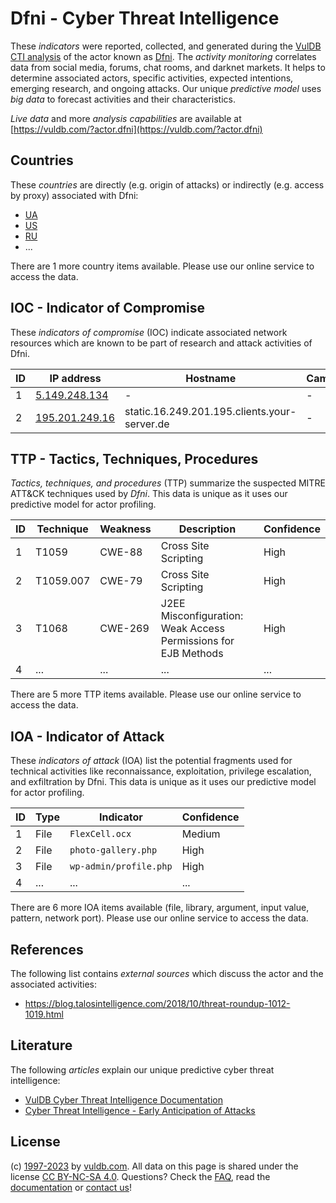 # Dfni - Cyber Threat Intelligence

These _indicators_ were reported, collected, and generated during the [VulDB CTI analysis](https://vuldb.com/?kb.cti) of the actor known as [Dfni](https://vuldb.com/?actor.dfni). The _activity monitoring_ correlates data from social media, forums, chat rooms, and darknet markets. It helps to determine associated actors, specific activities, expected intentions, emerging research, and ongoing attacks. Our unique _predictive model_ uses _big data_ to forecast activities and their characteristics.

_Live data_ and more _analysis capabilities_ are available at [https://vuldb.com/?actor.dfni](https://vuldb.com/?actor.dfni)

## Countries

These _countries_ are directly (e.g. origin of attacks) or indirectly (e.g. access by proxy) associated with Dfni:

* [UA](https://vuldb.com/?country.ua)
* [US](https://vuldb.com/?country.us)
* [RU](https://vuldb.com/?country.ru)
* ...

There are 1 more country items available. Please use our online service to access the data.

## IOC - Indicator of Compromise

These _indicators of compromise_ (IOC) indicate associated network resources which are known to be part of research and attack activities of Dfni.

ID | IP address | Hostname | Campaign | Confidence
-- | ---------- | -------- | -------- | ----------
1 | [5.149.248.134](https://vuldb.com/?ip.5.149.248.134) | - | - | High
2 | [195.201.249.16](https://vuldb.com/?ip.195.201.249.16) | static.16.249.201.195.clients.your-server.de | - | High

## TTP - Tactics, Techniques, Procedures

_Tactics, techniques, and procedures_ (TTP) summarize the suspected MITRE ATT&CK techniques used by _Dfni_. This data is unique as it uses our predictive model for actor profiling.

ID | Technique | Weakness | Description | Confidence
-- | --------- | -------- | ----------- | ----------
1 | T1059 | CWE-88 | Cross Site Scripting | High
2 | T1059.007 | CWE-79 | Cross Site Scripting | High
3 | T1068 | CWE-269 | J2EE Misconfiguration: Weak Access Permissions for EJB Methods | High
4 | ... | ... | ... | ...

There are 5 more TTP items available. Please use our online service to access the data.

## IOA - Indicator of Attack

These _indicators of attack_ (IOA) list the potential fragments used for technical activities like reconnaissance, exploitation, privilege escalation, and exfiltration by Dfni. This data is unique as it uses our predictive model for actor profiling.

ID | Type | Indicator | Confidence
-- | ---- | --------- | ----------
1 | File | `FlexCell.ocx` | Medium
2 | File | `photo-gallery.php` | High
3 | File | `wp-admin/profile.php` | High
4 | ... | ... | ...

There are 6 more IOA items available (file, library, argument, input value, pattern, network port). Please use our online service to access the data.

## References

The following list contains _external sources_ which discuss the actor and the associated activities:

* https://blog.talosintelligence.com/2018/10/threat-roundup-1012-1019.html

## Literature

The following _articles_ explain our unique predictive cyber threat intelligence:

* [VulDB Cyber Threat Intelligence Documentation](https://vuldb.com/?kb.cti)
* [Cyber Threat Intelligence - Early Anticipation of Attacks](https://www.scip.ch/en/?labs.20201022)

## License

(c) [1997-2023](https://vuldb.com/?kb.changelog) by [vuldb.com](https://vuldb.com/?kb.about). All data on this page is shared under the license [CC BY-NC-SA 4.0](https://creativecommons.org/licenses/by-nc-sa/4.0/). Questions? Check the [FAQ](https://vuldb.com/?kb.faq), read the [documentation](https://vuldb.com/?kb) or [contact us](https://vuldb.com/?contact)!
